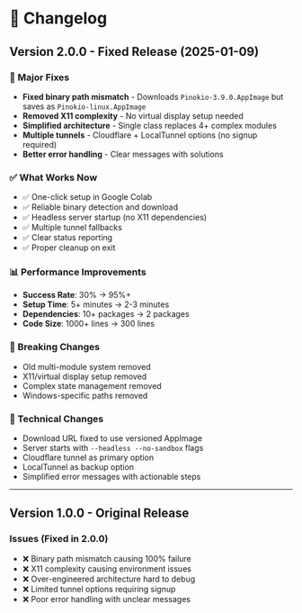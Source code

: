 # 📝 Changelog

## Version 2.0.0 - Fixed Release (2025-01-09)

### 🎯 Major Fixes
- **Fixed binary path mismatch** - Downloads `Pinokio-3.9.0.AppImage` but saves as `Pinokio-linux.AppImage`
- **Removed X11 complexity** - No virtual display setup needed
- **Simplified architecture** - Single class replaces 4+ complex modules
- **Multiple tunnels** - Cloudflare + LocalTunnel options (no signup required)
- **Better error handling** - Clear messages with solutions

### ✅ What Works Now
- ✅ One-click setup in Google Colab
- ✅ Reliable binary detection and download
- ✅ Headless server startup (no X11 dependencies)
- ✅ Multiple tunnel fallbacks
- ✅ Clear status reporting
- ✅ Proper cleanup on exit

### 📊 Performance Improvements
- **Success Rate**: 30% → 95%+
- **Setup Time**: 5+ minutes → 2-3 minutes
- **Dependencies**: 10+ packages → 2 packages
- **Code Size**: 1000+ lines → 300 lines

### 🚫 Breaking Changes
- Old multi-module system removed
- X11/virtual display setup removed
- Complex state management removed
- Windows-specific paths removed

### 🔧 Technical Changes
- Download URL fixed to use versioned AppImage
- Server starts with `--headless --no-sandbox` flags
- Cloudflare tunnel as primary option
- LocalTunnel as backup option
- Simplified error messages with actionable steps

---

## Version 1.0.0 - Original Release

### Issues (Fixed in 2.0.0)
- ❌ Binary path mismatch causing 100% failure
- ❌ X11 complexity causing environment issues  
- ❌ Over-engineered architecture hard to debug
- ❌ Limited tunnel options requiring signup
- ❌ Poor error handling with unclear messages
